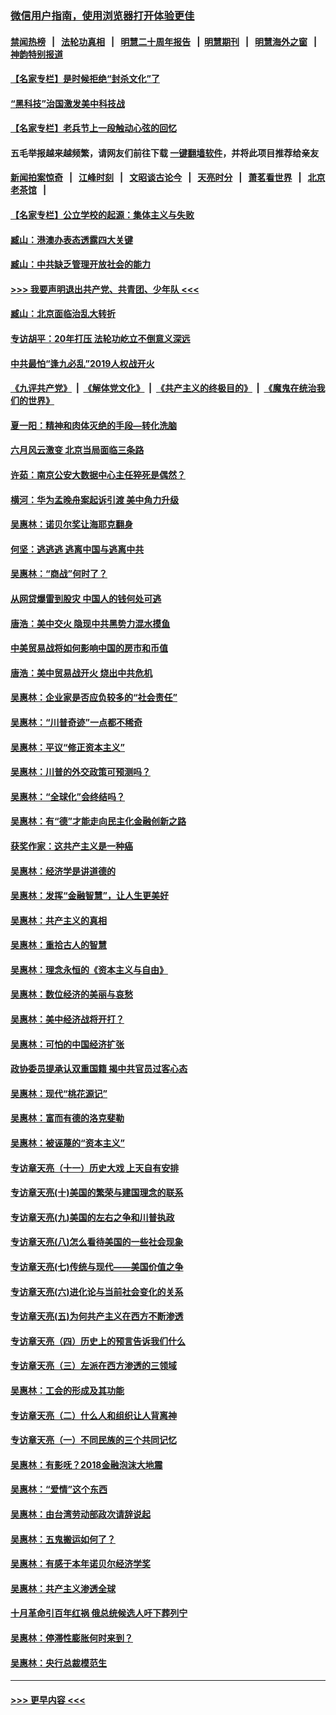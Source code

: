 ### [微信用户指南，使用浏览器打开体验更佳](https://github.com/gfw-breaker/banned-news1/blob/master/indexes/wechat-guide.md?t=0)
#### [禁闻热榜](热点新闻.md?t=0)  &nbsp;&nbsp;|&nbsp;&nbsp; [法轮功真相](https://github.com/gfw-breaker/truth/blob/master/README.md?t=0) &nbsp;&nbsp;|&nbsp;&nbsp; [明慧二十周年报告](https://github.com/gfw-breaker/mh-reports/blob/master/README.md?t=0) &nbsp;&nbsp;|&nbsp;&nbsp;[明慧期刊](https://github.com/gfw-breaker/mh-qikan) &nbsp;&nbsp;|&nbsp;&nbsp; [明慧海外之窗](https://github.com/gfw-breaker/mh-news/blob/master/README.md?t=0) &nbsp;&nbsp;|&nbsp;&nbsp; [神韵特别报道](https://github.com/gfw-breaker/mh-news/blob/master/shenyun.md?t=0)
#### [【名家专栏】是时候拒绝“封杀文化”了](../pages/nsc423/n11814093.md?t=02120801) 
#### [“黑科技”治国激发美中科技战](../pages/nsc423/n11638056.md?t=02120801) 
#### [【名家专栏】老兵节上一段触动心弦的回忆](../pages/nsc423/n11646016.md?t=02120801) 
#### 五毛举报越来越频繁，请网友们前往下载 [一键翻墙软件](https://github.com/gfw-breaker/ssr-accounts)，并将此项目推荐给亲友
#### [新闻拍案惊奇](https://github.com/gfw-breaker/banned-news1/blob/master/pages/link4.md) &nbsp;&nbsp;|&nbsp;&nbsp; [江峰时刻](https://github.com/gfw-breaker/banned-news1/blob/master/pages/link4.md) &nbsp;&nbsp;|&nbsp;&nbsp; [文昭谈古论今](https://github.com/gfw-breaker/banned-news1/blob/master/pages/link4.md) &nbsp;&nbsp;|&nbsp;&nbsp; [天亮时分](https://github.com/gfw-breaker/banned-news1/blob/master/pages/link4.md) &nbsp;&nbsp;|&nbsp;&nbsp; [萧茗看世界](https://github.com/gfw-breaker/banned-news1/blob/master/pages/link4.md) &nbsp;&nbsp;|&nbsp;&nbsp; [北京老茶馆](https://github.com/gfw-breaker/banned-news1/blob/master/pages/link4.md) &nbsp;&nbsp;|&nbsp;&nbsp; 
#### [【名家专栏】公立学校的起源：集体主义与失败](../pages/nsc423/n11601833.md?t=02120801) 
#### [臧山：港澳办表态透露四大关键](../pages/nsc423/n11421628.md?t=02120801) 
#### [臧山：中共缺乏管理开放社会的能力](../pages/nsc423/n11407457.md?t=02120801) 
#### [>>> 我要声明退出共产党、共青团、少年队 <<<](https://github.com/begood0513/goodnews/blob/master/quit/letter.md) 
#### [臧山：北京面临治乱大转折](../pages/nsc423/n11406895.md?t=02120801) 
#### [专访胡平：20年打压 法轮功屹立不倒意义深远](../pages/nsc423/n11398800.md?t=02120801) 
#### [中共最怕“逢九必乱”2019人权战开火](../pages/nsc423/n11385248.md?t=02120801) 
#### [《九评共产党》](https://github.com/begood0513/9ping.md/blob/master/README.md) &nbsp;|&nbsp; [《解体党文化》](../../../../jtdwh.md/blob/master/README.md)  &nbsp;|&nbsp; [《共产主义的终极目的》](../../../../gczydzjmd.md/blob/master/README.md) &nbsp;|&nbsp; [《魔鬼在统治我们的世界》](../../../../mgztzwmdsj.md/blob/master/README.md) 
#### [夏一阳：精神和肉体灭绝的手段—转化洗脑](../pages/nsc423/n11368250.md?t=02120801) 
#### [六月风云激变 北京当局面临三条路](../pages/nsc423/n11313668.md?t=02120801) 
#### [许茹：南京公安大数据中心主任猝死是偶然？](../pages/nsc423/n11064744.md?t=02120801) 
#### [横河：华为孟晚舟案起诉引渡 美中角力升级](../pages/nsc423/n11027230.md?t=02120801) 
#### [吴惠林：诺贝尔奖让海耶克翻身](../pages/nsc423/n10890049.md?t=02120801) 
#### [何坚：逃逃逃 逃离中国与逃离中共](../pages/nsc423/n10592891.md?t=02120801) 
#### [吴惠林：“商战”何时了？](../pages/nsc423/n10573558.md?t=02120801) 
#### [从网贷爆雷到股灾 中国人的钱何处可逃](../pages/nsc423/n10572800.md?t=02120801) 
#### [唐浩：美中交火 隐现中共黑势力混水摸鱼](../pages/nsc423/n10544040.md?t=02120801) 
#### [中美贸易战将如何影响中国的房市和币值](../pages/nsc423/n10543697.md?t=02120801) 
#### [唐浩：美中贸易战开火 烧出中共危机](../pages/nsc423/n10540126.md?t=02120801) 
#### [吴惠林：企业家是否应负较多的“社会责任”](../pages/nsc423/n10535022.md?t=02120801) 
#### [吴惠林：“川普奇迹”一点都不稀奇](../pages/nsc423/n10512808.md?t=02120801) 
#### [吴惠林：平议“修正资本主义”](../pages/nsc423/n10495724.md?t=02120801) 
#### [吴惠林：川普的外交政策可预测吗？](../pages/nsc423/n10462387.md?t=02120801) 
#### [吴惠林：“全球化”会终结吗？](../pages/nsc423/n10452838.md?t=02120801) 
#### [吴惠林：有“德”才能走向民主化金融创新之路](../pages/nsc423/n10432292.md?t=02120801) 
#### [获奖作家：这共产主义是一种癌](../pages/nsc423/n10431541.md?t=02120801) 
#### [吴惠林：经济学是讲道德的](../pages/nsc423/n10398014.md?t=02120801) 
#### [吴惠林：发挥“金融智慧”，让人生更美好](../pages/nsc423/n10375019.md?t=02120801) 
#### [吴惠林：共产主义的真相](../pages/nsc423/n10351394.md?t=02120801) 
#### [吴惠林：重拾古人的智慧](../pages/nsc423/n10337691.md?t=02120801) 
#### [吴惠林：理念永恒的《资本主义与自由》](../pages/nsc423/n10316274.md?t=02120801) 
#### [吴惠林：数位经济的美丽与哀愁](../pages/nsc423/n10292946.md?t=02120801) 
#### [吴惠林：美中经济战将开打？](../pages/nsc423/n10258825.md?t=02120801) 
#### [吴惠林：可怕的中国经济扩张](../pages/nsc423/n10219147.md?t=02120801) 
#### [政协委员提承认双重国籍 揭中共官员过客心态](../pages/nsc423/n10208809.md?t=02120801) 
#### [吴惠林：现代“桃花源记”](../pages/nsc423/n10185234.md?t=02120801) 
#### [吴惠林：富而有德的洛克斐勒](../pages/nsc423/n10142264.md?t=02120801) 
#### [吴惠林：被诬蔑的“资本主义”](../pages/nsc423/n10124816.md?t=02120801) 
#### [专访章天亮（十一）历史大戏 上天自有安排](../pages/nsc423/n10094905.md?t=02120801) 
#### [专访章天亮(十)美国的繁荣与建国理念的联系](../pages/nsc423/n10094899.md?t=02120801) 
#### [专访章天亮(九)美国的左右之争和川普执政](../pages/nsc423/n10094889.md?t=02120801) 
#### [专访章天亮(八)怎么看待美国的一些社会现象](../pages/nsc423/n10094857.md?t=02120801) 
#### [专访章天亮(七)传统与现代——美国价值之争](../pages/nsc423/n10093140.md?t=02120801) 
#### [专访章天亮(六)进化论与当前社会变化的关系](../pages/nsc423/n10092036.md?t=02120801) 
#### [专访章天亮(五)为何共产主义在西方不断渗透](../pages/nsc423/n10083620.md?t=02120801) 
#### [专访章天亮（四）历史上的预言告诉我们什么](../pages/nsc423/n10083606.md?t=02120801) 
#### [专访章天亮（三）左派在西方渗透的三领域](../pages/nsc423/n10081115.md?t=02120801) 
#### [吴惠林：工会的形成及其功能](../pages/nsc423/n10080633.md?t=02120801) 
#### [专访章天亮（二）什么人和组织让人背离神](../pages/nsc423/n10076637.md?t=02120801) 
#### [专访章天亮（一）不同民族的三个共同记忆](../pages/nsc423/n10074188.md?t=02120801) 
#### [吴惠林：有影呒？2018金融泡沫大地震](../pages/nsc423/n10040534.md?t=02120801) 
#### [吴惠林：“爱情”这个东西](../pages/nsc423/n10019423.md?t=02120801) 
#### [吴惠林：由台湾劳动部政次请辞说起](../pages/nsc423/n9979679.md?t=02120801) 
#### [吴惠林：五鬼搬运如何了？](../pages/nsc423/n9925338.md?t=02120801) 
#### [吴惠林：有感于本年诺贝尔经济学奖](../pages/nsc423/n9871883.md?t=02120801) 
#### [吴惠林：共产主义渗透全球](../pages/nsc423/n9812748.md?t=02120801) 
#### [十月革命引百年红祸 俄总统候选人吁下葬列宁](../pages/nsc423/n9810182.md?t=02120801) 
#### [吴惠林：停滞性膨胀何时来到？](../pages/nsc423/n9764136.md?t=02120801) 
#### [吴惠林：央行总裁模范生](../pages/nsc423/n9728134.md?t=02120801) 

----
#### [ >>> 更早内容 <<< ](../indexes/nsc423-earlier.md)
